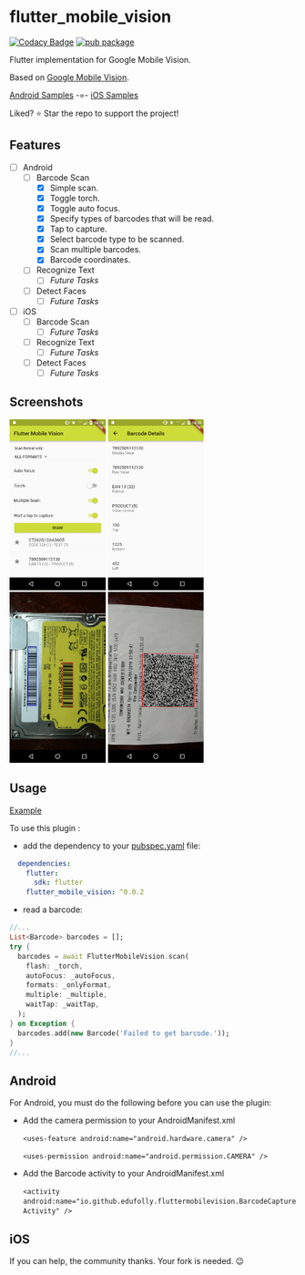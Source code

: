 # flutter_mobile_vision

[![Codacy Badge](https://api.codacy.com/project/badge/Grade/26accf32303f4260ab867afb2b664bcd)](https://app.codacy.com/app/edufolly/flutter_mobile_vision?utm_source=github.com&utm_medium=referral&utm_content=edufolly/flutter_mobile_vision&utm_campaign=badger) [![pub package](https://img.shields.io/pub/v/flutter_mobile_vision.svg)](https://pub.dartlang.org/packages/flutter_mobile_vision)

Flutter implementation for Google Mobile Vision.

Based on [Google Mobile Vision](https://developers.google.com/vision/).

[Android Samples](https://github.com/googlesamples/android-vision) -=- [iOS Samples](https://github.com/googlesamples/ios-vision)

Liked? :star: Star the repo to support the project!

## Features

* [ ] Android
   * [ ] Barcode Scan
      * [x] Simple scan.
      * [x] Toggle torch.
      * [x] Toggle auto focus.
      * [x] Specify types of barcodes that will be read.
      * [x] Tap to capture.
      * [x] Select barcode type to be scanned.
      * [x] Scan multiple barcodes.
      * [x] Barcode coordinates.
   * [ ] Recognize Text
      * [ ] _Future Tasks_
   * [ ] Detect Faces
      * [ ] _Future Tasks_

* [ ] iOS
   * [ ] Barcode Scan
      * [ ] _Future Tasks_
   * [ ] Recognize Text
      * [ ] _Future Tasks_
   * [ ] Detect Faces
      * [ ] _Future Tasks_

## Screenshots
<img src="docs/flutter_01.png" height="300em"/> <img src="docs/flutter_02.png" height="300em"/> <img src="docs/flutter_03.png" height="300em"/> <img src="docs/flutter_04.png" height="300em"/>

## Usage

[Example](https://github.com/edufolly/flutter_mobile_vision/blob/master/example/lib/main.dart)

To use this plugin :

* add the dependency to your [pubspec.yaml](https://github.com/iampawan/Flute-Music-Player/blob/master/example/pubspec.yaml) file:

```yaml
  dependencies:
    flutter:
      sdk: flutter
    flutter_mobile_vision: ^0.0.2
```

* read a barcode:

```dart
//...
List<Barcode> barcodes = [];
try {
  barcodes = await FlutterMobileVision.scan(
    flash: _torch,
    autoFocus: _autoFocus,
    formats: _onlyFormat,
    multiple: _multiple,
    waitTap: _waitTap,
  );
} on Exception {
  barcodes.add(new Barcode('Failed to get barcode.'));
}
//...
```

## Android

For Android, you must do the following before you can use the plugin:

* Add the camera permission to your AndroidManifest.xml

    `<uses-feature android:name="android.hardware.camera" />`

    `<uses-permission android:name="android.permission.CAMERA" />`

* Add the Barcode activity to your AndroidManifest.xml

    `<activity android:name="io.github.edufolly.fluttermobilevision.BarcodeCaptureActivity" />`

## iOS
If you can help, the community thanks. Your fork is needed. :wink: